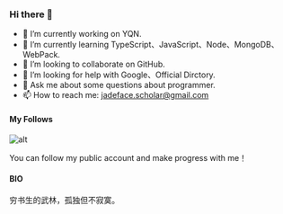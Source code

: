 ### Hi there 👋

- 🔭 I’m currently working on YQN.
- 🌱 I’m currently learning TypeScript、JavaScript、Node、MongoDB、WebPack.
- 👯 I’m looking to collaborate on GitHub.
- 🤔 I’m looking for help with Google、Official Dirctory.
- 💬 Ask me about some questions about programmer.
- 📫 How to reach me: jadeface.scholar@gmail.com

#### My Follows
![alt](https://img.shields.io/github/followers/bigbigDreamer?style=social)


You can follow my public account and make progress with me！

#### BIO 

穷书生的武林，孤独但不寂寞。
